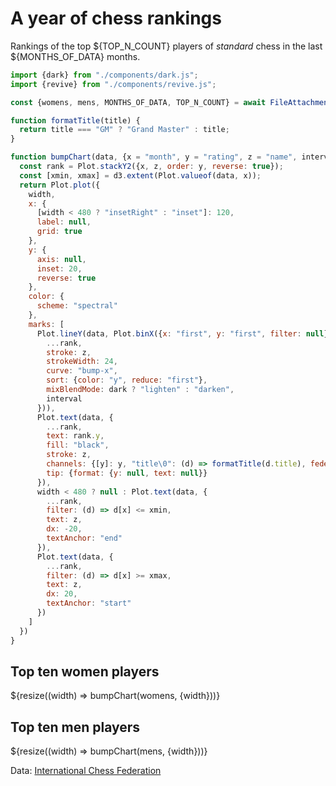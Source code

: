 # A year of chess rankings

Rankings of the top ${TOP_N_COUNT} players of _standard_ chess in the last ${MONTHS_OF_DATA} months.

```js
import {dark} from "./components/dark.js";
import {revive} from "./components/revive.js";
```

```js
const {womens, mens, MONTHS_OF_DATA, TOP_N_COUNT} = await FileAttachment("data/top-ranked-players.json").json().then(revive);
```

```js
function formatTitle(title) {
  return title === "GM" ? "Grand Master" : title;
}
```

```js
function bumpChart(data, {x = "month", y = "rating", z = "name", interval = "month", width} = {}) {
  const rank = Plot.stackY2({x, z, order: y, reverse: true});
  const [xmin, xmax] = d3.extent(Plot.valueof(data, x));
  return Plot.plot({
    width,
    x: {
      [width < 480 ? "insetRight" : "inset"]: 120,
      label: null,
      grid: true
    },
    y: {
      axis: null,
      inset: 20,
      reverse: true
    },
    color: {
      scheme: "spectral"
    },
    marks: [
      Plot.lineY(data, Plot.binX({x: "first", y: "first", filter: null}, {
        ...rank,
        stroke: z,
        strokeWidth: 24,
        curve: "bump-x",
        sort: {color: "y", reduce: "first"},
        mixBlendMode: dark ? "lighten" : "darken",
        interval
      })),
      Plot.text(data, {
        ...rank,
        text: rank.y,
        fill: "black",
        stroke: z,
        channels: {[y]: y, "title\0": (d) => formatTitle(d.title), federation: "federation", born: (d) => String(d.born)},
        tip: {format: {y: null, text: null}}
      }),
      width < 480 ? null : Plot.text(data, {
        ...rank,
        filter: (d) => d[x] <= xmin,
        text: z,
        dx: -20,
        textAnchor: "end"
      }),
      Plot.text(data, {
        ...rank,
        filter: (d) => d[x] >= xmax,
        text: z,
        dx: 20,
        textAnchor: "start"
      })
    ]
  })
}
```

<div class="grid">
  <div class="card">
    <h2>Top ten women players</h2>
    ${resize((width) => bumpChart(womens, {width}))}
  </div>
  <div class="card">
    <h2>Top ten men players</h2>
    ${resize((width) => bumpChart(mens, {width}))}
  </div>
</div>

Data: [International Chess Federation](https://ratings.fide.com/)
